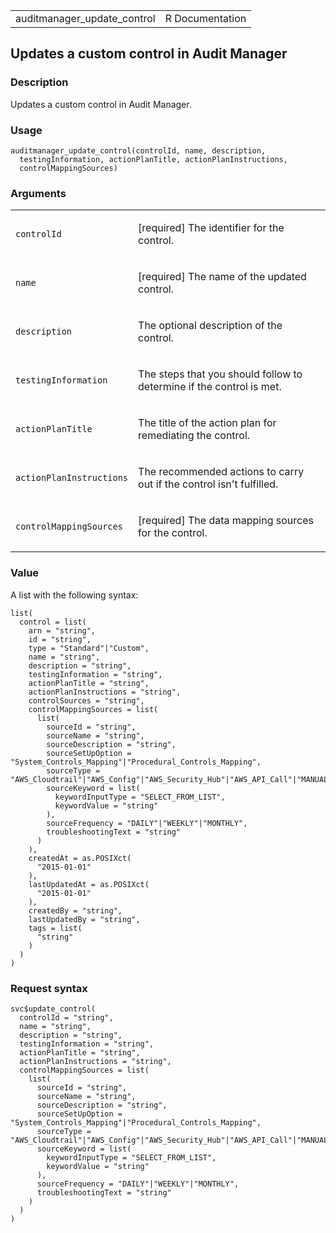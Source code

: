 <table style="width: 100%;">
<tbody>
<tr class="odd">
<td>auditmanager_update_control</td>
<td style="text-align: right;">R Documentation</td>
</tr>
</tbody>
</table>

## Updates a custom control in Audit Manager

### Description

Updates a custom control in Audit Manager.

### Usage

    auditmanager_update_control(controlId, name, description,
      testingInformation, actionPlanTitle, actionPlanInstructions,
      controlMappingSources)

### Arguments

<table>
<colgroup>
<col style="width: 35%" />
<col style="width: 65%" />
</colgroup>
<tbody>
<tr class="odd">
<td><code
id="auditmanager_update_control_:_controlId">controlId</code></td>
<td><p>[required] The identifier for the control.</p></td>
</tr>
<tr class="even">
<td><code id="auditmanager_update_control_:_name">name</code></td>
<td><p>[required] The name of the updated control.</p></td>
</tr>
<tr class="odd">
<td><code
id="auditmanager_update_control_:_description">description</code></td>
<td><p>The optional description of the control.</p></td>
</tr>
<tr class="even">
<td><code
id="auditmanager_update_control_:_testingInformation">testingInformation</code></td>
<td><p>The steps that you should follow to determine if the control is
met.</p></td>
</tr>
<tr class="odd">
<td><code
id="auditmanager_update_control_:_actionPlanTitle">actionPlanTitle</code></td>
<td><p>The title of the action plan for remediating the
control.</p></td>
</tr>
<tr class="even">
<td><code
id="auditmanager_update_control_:_actionPlanInstructions">actionPlanInstructions</code></td>
<td><p>The recommended actions to carry out if the control isn't
fulfilled.</p></td>
</tr>
<tr class="odd">
<td><code
id="auditmanager_update_control_:_controlMappingSources">controlMappingSources</code></td>
<td><p>[required] The data mapping sources for the control.</p></td>
</tr>
</tbody>
</table>

### Value

A list with the following syntax:

    list(
      control = list(
        arn = "string",
        id = "string",
        type = "Standard"|"Custom",
        name = "string",
        description = "string",
        testingInformation = "string",
        actionPlanTitle = "string",
        actionPlanInstructions = "string",
        controlSources = "string",
        controlMappingSources = list(
          list(
            sourceId = "string",
            sourceName = "string",
            sourceDescription = "string",
            sourceSetUpOption = "System_Controls_Mapping"|"Procedural_Controls_Mapping",
            sourceType = "AWS_Cloudtrail"|"AWS_Config"|"AWS_Security_Hub"|"AWS_API_Call"|"MANUAL",
            sourceKeyword = list(
              keywordInputType = "SELECT_FROM_LIST",
              keywordValue = "string"
            ),
            sourceFrequency = "DAILY"|"WEEKLY"|"MONTHLY",
            troubleshootingText = "string"
          )
        ),
        createdAt = as.POSIXct(
          "2015-01-01"
        ),
        lastUpdatedAt = as.POSIXct(
          "2015-01-01"
        ),
        createdBy = "string",
        lastUpdatedBy = "string",
        tags = list(
          "string"
        )
      )
    )

### Request syntax

    svc$update_control(
      controlId = "string",
      name = "string",
      description = "string",
      testingInformation = "string",
      actionPlanTitle = "string",
      actionPlanInstructions = "string",
      controlMappingSources = list(
        list(
          sourceId = "string",
          sourceName = "string",
          sourceDescription = "string",
          sourceSetUpOption = "System_Controls_Mapping"|"Procedural_Controls_Mapping",
          sourceType = "AWS_Cloudtrail"|"AWS_Config"|"AWS_Security_Hub"|"AWS_API_Call"|"MANUAL",
          sourceKeyword = list(
            keywordInputType = "SELECT_FROM_LIST",
            keywordValue = "string"
          ),
          sourceFrequency = "DAILY"|"WEEKLY"|"MONTHLY",
          troubleshootingText = "string"
        )
      )
    )
